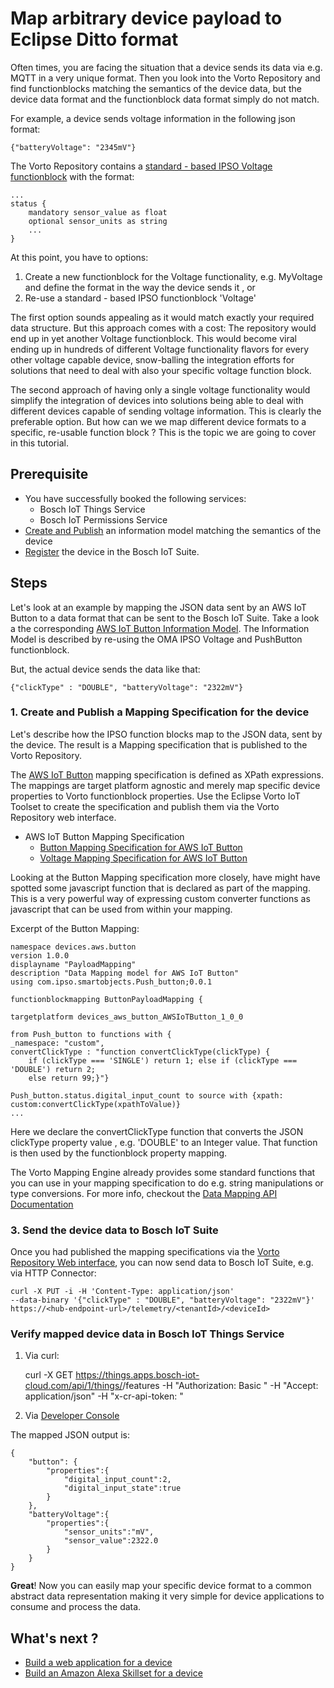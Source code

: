 # Map arbitrary device payload to Eclipse Ditto format

Often times, you are facing the situation that a device sends its data via e.g. MQTT in a very unique format. Then you look into the Vorto Repository and find functionblocks matching the semantics of the device data, but the device data format and the functionblock data format simply do not match.

For example, a device sends voltage information in the following json format:
	
	{"batteryVoltage": "2345mV"}

The Vorto Repository contains a [standard - based IPSO Voltage functionblock](http://vorto.eclipse.org/#/details/com.ipso.smartobjects/Voltage/0.0.1) with the format:

	...
	status {
		mandatory sensor_value as float
		optional sensor_units as string
		...
	}

At this point, you have to options:

1. Create a new functionblock for the Voltage functionality, e.g. MyVoltage and define the format in the way the device sends it , or
2. Re-use a standard - based IPSO functionblock 'Voltage' 

The first option sounds appealing as it would match exactly your required data structure. But this approach comes with a cost: The repository would end up in yet another Voltage functionblock. This would become viral ending up in hundreds of different Voltage functionality flavors for every other voltage capable device, snow-balling the integration efforts for solutions that need to deal with also your specific voltage function block.

The second approach of having only a single voltage functionality would simplify the integration of devices into solutions being able to deal with different devices capable of sending voltage information. This is clearly the preferable option. But how can we we map different device formats to a specific, re-usable function block ? This is the topic we are going to cover in this tutorial.  
	

## Prerequisite

- You have successfully booked the following services:
	- Bosch IoT Things Service
	- Bosch IoT Permissions Service 
- [Create and Publish](tutorial-create_and_publish_with_web_editor.md) an information model matching the semantics of the device  
- [Register](tutorial_register_device.md) the device in the Bosch IoT Suite.

## Steps

Let's look at an example by mapping the JSON data sent by an AWS IoT Button to a data format that can be sent to the Bosch IoT Suite. Take a look a the corresponding [AWS IoT Button Information Model](http://vorto.eclipse.org/#/details/devices.aws.button/AWSIoTButton/1.0.0). The Information Model is described by re-using the OMA IPSO Voltage and PushButton functionblock. 

But, the actual device sends the data like that:

	{"clickType" : "DOUBLE", "batteryVoltage": "2322mV"} 



### 1. Create and Publish a Mapping Specification for the device

Let's describe how the IPSO function blocks map to the JSON data, sent by the device. The result is a Mapping specification that is published to the Vorto Repository.

The [AWS IoT Button](http://vorto.eclipse.org/#/details/devices.aws.button/AWSIoTButton/1.0.0) mapping specification is defined as XPath expressions. The mappings are target platform agnostic and merely map specific device properties to Vorto functionblock properties.
Use the Eclipse Vorto IoT Toolset to create the specification and publish them via the Vorto Repository web interface.

- AWS IoT Button Mapping Specification
	- [Button Mapping Specification for AWS IoT Button](http://vorto.eclipse.org/#/details/devices.aws.button/ButtonPayloadMapping/1.0.0)
	- [Voltage Mapping Specification for AWS IoT Button](http://vorto.eclipse.org/#/details/devices.aws.button/PayloadVoltageMapping/1.0.0)

Looking at the Button Mapping specification more closely, have might have spotted some javascript function that is declared as part of the mapping. This is a very powerful way of expressing custom converter functions as javascript that can be used from within your mapping. 

Excerpt of the Button Mapping:

	namespace devices.aws.button
	version 1.0.0
	displayname "PayloadMapping"
	description "Data Mapping model for AWS IoT Button"
	using com.ipso.smartobjects.Push_button;0.0.1

	functionblockmapping ButtonPayloadMapping {

	targetplatform devices_aws_button_AWSIoTButton_1_0_0
 
	from Push_button to functions with { 
	_namespace: "custom", 
	convertClickType : "function convertClickType(clickType) {
		if (clickType === 'SINGLE') return 1; else if (clickType === 'DOUBLE') return 2; 
		else return 99;}"}

	Push_button.status.digital_input_count to source with {xpath: custom:convertClickType(xpathToValue)}
	...


Here we declare the convertClickType function that converts the JSON clickType property value , e.g. 'DOUBLE' to an Integer value. That function is then used by the functionblock property mapping. 

The Vorto Mapping Engine already provides some standard functions that you can use in your mapping specification to do e.g. string manipulations or type conversions. For more info, checkout the [Data Mapping API Documentation](../server/repo/repository-mapping/Readme.md) 

### 3. Send the device data to Bosch IoT Suite

Once you had published the mapping specifications via the [Vorto Repository Web interface](http://vorto.eclipse.org), you can now send data to Bosch IoT Suite, e.g. via HTTP Connector:

	curl -X PUT -i -H 'Content-Type: application/json' 
	--data-binary '{"clickType" : "DOUBLE", "batteryVoltage": "2322mV"}' 
	https://<hub-endpoint-url>/telemetry/<tenantId>/<deviceId>

### Verify mapped device data in Bosch IoT Things Service

1. Via curl:

	curl -X GET https://things.apps.bosch-iot-cloud.com/api/1/things/<thingId>/features
		-H "Authorization: Basic <credentialsBase64>" 
		-H "Accept: application/json" 
		-H "x-cr-api-token: <thingsApiToken>"

2. Via [Developer Console](https://console.bosch-iot-suite.com)

The mapped JSON output is: 

	{
		"button": { 
			"properties":{ 
				"digital_input_count":2,
				"digital_input_state":true
			}
		},
		"batteryVoltage":{
			"properties":{
				"sensor_units":"mV",
				"sensor_value":2322.0
		 	}
		}
	}

**Great**! Now you can easily map your specific device format to a common abstract data representation making it very simple for device applications to consume and process the data.

## What's next ? 

- [Build a web application for a device](tutorial_create_webapp_dashboard.md)
- [Build an Amazon Alexa Skillset for a device](tutorial_voicecontrol_alexa.md)
